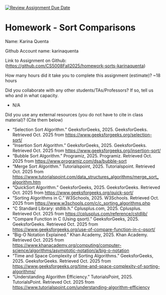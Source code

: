 [![Review Assignment Due Date](https://classroom.github.com/assets/deadline-readme-button-22041afd0340ce965d47ae6ef1cefeee28c7c493a6346c4f15d667ab976d596c.svg)](https://classroom.github.com/a/ITG1kIAV)
# Homework - Sort Comparisons

Name: Karina Quenta

Github Account name: karinaquenta

Link to Assignment on Github: (https://github.com/CS5008Fall2025/homework-sorts-karinaquenta)

How many hours did it take you to complete this assignment (estimate)? ~18 hours

Did you collaborate with any other students/TAs/Professors? If so, tell us who and in what capacity.  
- N/A


Did you use any external resources (you do not have to cite in class material)? (Cite them below)  
- “Selection Sort Algorithm.” GeeksforGeeks, 2025. GeeksforGeeks. Retrieved Oct. 2025 from https://www.geeksforgeeks.org/selection-sort/
- “Insertion Sort Algorithm.” GeeksforGeeks, 2025. GeeksforGeeks. Retrieved Oct. 2025 from https://www.geeksforgeeks.org/insertion-sort/
- “Bubble Sort Algorithm.” Programiz, 2025. Programiz. Retrieved Oct. 2025 from https://www.programiz.com/dsa/bubble-sort
- “Merge Sort Algorithm.” Tutorialspoint, 2025. Tutorialspoint. Retrieved Oct. 2025 from https://www.tutorialspoint.com/data_structures_algorithms/merge_sort_algorithm.htm
- “QuickSort Algorithm.” GeeksforGeeks, 2025. GeeksforGeeks. Retrieved Oct. 2025 from https://www.geeksforgeeks.org/quick-sort/
- “Sorting Algorithms in C.” W3Schools, 2025. W3Schools. Retrieved Oct. 2025 from https://www.w3schools.com/c/c_sorting_algorithms.php
- “C Standard Library: stdlib.h.” Cplusplus.com, 2025. Cplusplus. Retrieved Oct. 2025 from https://cplusplus.com/reference/cstdlib/
- “Compare Function in C (Using qsort).” GeeksforGeeks, 2025. GeeksforGeeks. Retrieved Oct. 2025 from https://www.geeksforgeeks.org/use-of-compare-function-in-c-qsort/
- “Big-O Notation Explained.” Khan Academy, 2025. Khan Academy. Retrieved Oct. 2025 from https://www.khanacademy.org/computing/computer-science/algorithms/asymptotic-notation/a/big-o-notation
- “Time and Space Complexity of Sorting Algorithms.” GeeksforGeeks, 2025. GeeksforGeeks. Retrieved Oct. 2025 from https://www.geeksforgeeks.org/time-and-space-complexity-of-sorting-algorithms/
- “Understanding Algorithm Efficiency.” TutorialsPoint, 2025. TutorialsPoint. Retrieved Oct. 2025 from https://www.tutorialspoint.com/understanding-algorithm-efficiency


